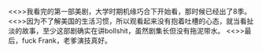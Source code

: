 <<>>我看完的第一部美剧，大学时期机缘巧合下开始看，那时候已经出了8季。
<<>>因为不了解美国的生活习惯，所以观看起来没有抱着吐槽的心态，就当看扯淡的故事，至少这部剧确实在讲bollshit，虽然剧集长但没有拖泥带水。
<<>>最后，fuck Frank，老爹演技真好。